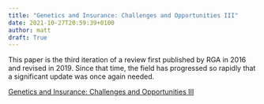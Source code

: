 ```yaml
---
title: "Genetics and Insurance: Challenges and Opportunities III"
date: 2021-10-27T20:59:39+0100
author: matt
draft: True
---
```

This paper is the third iteration of a review first published by RGA in 2016 and revised in 2019. Since that time, the field has progressed so rapidly that a significant update was once again needed.
 

[ Genetics and Insurance: Challenges and Opportunities III ]( https://www.rgare.com/docs/default-source/brochure/genetics-and-insurance-challenges-and-opportunities-iii.pdf?sfvrsn=9f293153_0 )
